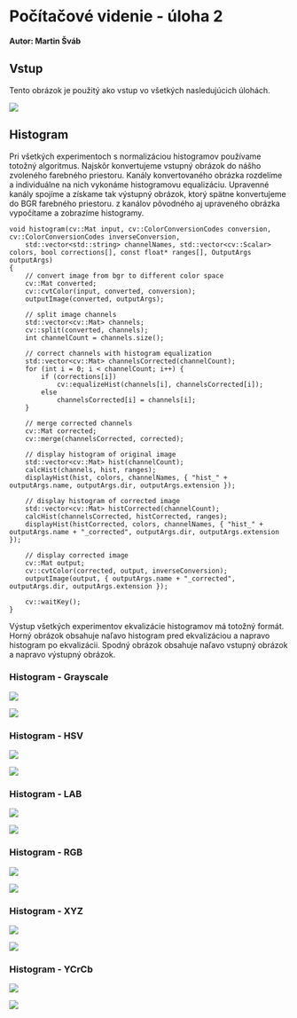 # Počítačové videnie - úloha 2

**Autor: Martin Šváb**

## Vstup

Tento obrázok je použitý ako vstup vo všetkých nasledujúcich úlohách. 

![](/xsvab-pvid-zadanie2/output/input.jpg)

## Histogram

Pri všetkých experimentoch s normalizáciou histogramov používame totožný algoritmus. Najskôr konvertujeme vstupný obrázok do nášho zvoleného farebného priestoru. Kanály konvertovaného obrázka rozdelíme a individuálne na nich vykonáme histogramovu equalizáciu. Upravenné kanály spojíme a získame tak výstupný obrázok, ktorý spätne konvertujeme do BGR farebného priestoru. z kanálov pôvodného aj upraveného obrázka vypočítame a zobrazíme histogramy. 

	void histogram(cv::Mat input, cv::ColorConversionCodes conversion, cv::ColorConversionCodes inverseConversion,
		std::vector<std::string> channelNames, std::vector<cv::Scalar> colors, bool corrections[], const float* ranges[], OutputArgs outputArgs)
	{
		// convert image from bgr to different color space
		cv::Mat converted;
		cv::cvtColor(input, converted, conversion);
		outputImage(converted, outputArgs);
	
		// split image channels
		std::vector<cv::Mat> channels;
		cv::split(converted, channels);
		int channelCount = channels.size();
	
		// correct channels with histogram equalization
		std::vector<cv::Mat> channelsCorrected(channelCount);
		for (int i = 0; i < channelCount; i++) {
			if (corrections[i])
				cv::equalizeHist(channels[i], channelsCorrected[i]);
			else
				channelsCorrected[i] = channels[i];
		}
	
		// merge corrected channels
		cv::Mat corrected;
		cv::merge(channelsCorrected, corrected);
	
		// display histogram of original image
		std::vector<cv::Mat> hist(channelCount);
		calcHist(channels, hist, ranges);
		displayHist(hist, colors, channelNames, { "hist_" + outputArgs.name, outputArgs.dir, outputArgs.extension });
	
		// display histogram of corrected image
		std::vector<cv::Mat> histCorrected(channelCount);
		calcHist(channelsCorrected, histCorrected, ranges);
		displayHist(histCorrected, colors, channelNames, { "hist_" + outputArgs.name + "_corrected", outputArgs.dir, outputArgs.extension });
	
		// display corrected image
		cv::Mat output;
		cv::cvtColor(corrected, output, inverseConversion);
		outputImage(output, { outputArgs.name + "_corrected", outputArgs.dir, outputArgs.extension });
	
		cv::waitKey();
	}

Výstup všetkých experimentov ekvalizácie histogramov má totožný formát. Horný obrázok obsahuje naľavo histogram pred ekvalizáciou a napravo histogram po ekvalizácii. Spodný obrázok obsahuje naľavo vstupný obrázok a napravo výstupný obrázok.

### Histogram - Grayscale

![](xsvab-pvid-zadanie2\output\histogram\grayscale\histMerged.jpg)

![](xsvab-pvid-zadanie2\output\histogram\grayscale\imagesMerged.jpg)

### Histogram - HSV

![](xsvab-pvid-zadanie2\output\histogram\hsv\histMerged.jpg)

![](xsvab-pvid-zadanie2\output\histogram\hsv\imagesMerged.jpg)

### Histogram - LAB

![](xsvab-pvid-zadanie2\output\histogram\lab\histMerged.jpg)

![](xsvab-pvid-zadanie2\output\histogram\lab\imagesMerged.jpg)

### Histogram - RGB

![](xsvab-pvid-zadanie2\output\histogram\rgb\histMerged.jpg)

![](xsvab-pvid-zadanie2\output\histogram\rgb\imagesMerged.jpg)

### Histogram - XYZ

![](xsvab-pvid-zadanie2\output\histogram\xyz\histMerged.jpg)

![](xsvab-pvid-zadanie2\output\histogram\xyz\imagesMerged.jpg)

### Histogram - YCrCb

![](xsvab-pvid-zadanie2\output\histogram\ycc\histMerged.jpg)

![](xsvab-pvid-zadanie2\output\histogram\ycc\imagesMerged.jpg)
